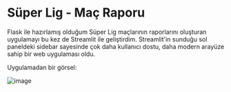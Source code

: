 # Süper Lig - Maç Raporu

Flask ile hazırlamış olduğum Süper Lig maçlarının raporlarını oluşturan uygulamayı bu kez de Streamlit ile geliştirdim. Streamlit'in sunduğu sol paneldeki sidebar sayesinde çok daha kullanıcı dostu, daha modern arayüze sahip bir web uygulaması oldu. 

Uygulamadan bir görsel:

![image](https://github.com/user-attachments/assets/d44ba858-9b15-46dc-813f-7527349876b1)
